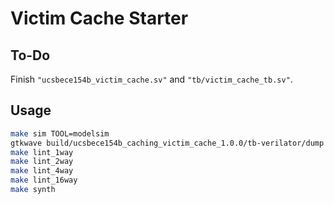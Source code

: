 # Victim Cache Starter

## To-Do

Finish `"ucsbece154b_victim_cache.sv"` and `"tb/victim_cache_tb.sv"`.

## Usage

```bash
make sim TOOL=modelsim
gtkwave build/ucsbece154b_caching_victim_cache_1.0.0/tb-verilator/dump.fst
make lint_1way
make lint_2way
make lint_4way
make lint_16way
make synth
```
